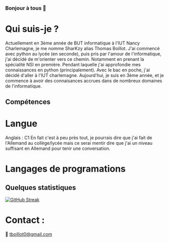 ### Bonjour à tous 👋

# Qui suis-je ?
Actuellement en 3ème année de BUT informatique à l'IUT Nancy Charlemagne, je me nomme SharKzy alias Thomas Boillot.
J'ai commencé avec python au lycée (en seconde), puis pris par l'amour de l'informatique, j'ai décidé de m'orienter vers ce chemin. Notamment en prenant la spécialité NSI en première. Pendant laquelle j'ai approfondie mes connaissances en python (principalement). Avec le bac en poche, j'ai décidé d'aller à l'IUT charlemagne. Aujourd'hui, je suis en 3ème année, et je commence à avoir des connaisances accrues dans de nombreux domaines de l'informatique.

## Compétences

# Langue
Anglais : C1
En fait c'est à peu près tout, je pourrais dire que j'ai fait de l'Allemand au collège/lycée mais ce serai mentir dire que j'ai un niveau suffisant en Allemand pour tenir une conversation.

# Langages de programations


## Quelques statistiques

[![GitHub Streak](https://github-readme-streak-stats-weld-one.vercel.app/?user=TheRealSharKzy&theme=gruvbox_duo&hide_border=true)](https://git.io/streak-stats)

# Contact :
📧 tboillot0@gmail.com
